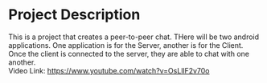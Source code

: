 Project Description
=====================
This is a project that creates a peer-to-peer chat.  THere will be two android applications.  One application is for the Server, another is for the Client. Once the client is connected to the server, they are able to chat with one another.     
Video Link: https://www.youtube.com/watch?v=OsLllF2v70o
